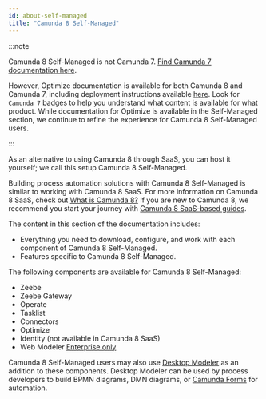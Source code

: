 ```yaml
---
id: about-self-managed
title: "Camunda 8 Self-Managed"
---
```


<!--- I'm going to create an issue in my backlog to gut this page. It isn't in bad shape, but I'd love to spend as much time on it as I did the SaaS components overview. Instead of just listing what is available, I'll add some descriptions for this and such.

I think this also warrants discussion about merging this with the Architecture doc below this in the sidebar. To discuss with engineering.

However, I do know you have also been working with Immi on this section.

My biggest complaint is this page almost references C8 SaaS and C7 more often than C8 SM to clarify differences (which is perhaps our largest priority), but I'd like to see more details on WHAT SM is and WHY a user might prefer it here.--->

:::note

Camunda 8 Self-Managed is not Camunda 7. [Find Camunda 7 documentation here](https://docs.camunda.org).

However, Optimize documentation is available for both Camunda 8 and Camunda 7, including deployment instructions available [here]($optimize$/self-managed/optimize-deployment/install-and-start). Look for `Camunda 7` badges to help you understand what content is available for what product. While documentation for Optimize is available in the Self-Managed section, we continue to refine the experience for Camunda 8 Self-Managed users.

:::

As an alternative to using Camunda 8 through SaaS, you can host it yourself; we call this setup Camunda 8 Self-Managed.

Building process automation solutions with Camunda 8 Self-Managed is similar to working with Camunda 8 SaaS. For more information on Camunda 8 SaaS, check out [What is Camunda 8?](../components/concepts/what-is-camunda-8.md) If you are new to Camunda 8, we recommend you start your journey with [Camunda 8 SaaS-based guides](../../guides/).

The content in this section of the documentation includes:

- Everything you need to download, configure, and work with each component of Camunda 8 Self-Managed.
- Features specific to Camunda 8 Self-Managed.

The following components are available for Camunda 8 Self-Managed:

- Zeebe
- Zeebe Gateway
- Operate
- Tasklist
- Connectors
- Optimize
- Identity (not available in Camunda 8 SaaS)
- Web Modeler [<span class="badge badge--enterprise-only">Enterprise only</span>](../../reference/licenses/#web-modeler)

Camunda 8 Self-Managed users may also use [Desktop Modeler](../../components/modeler/desktop-modeler/install-the-modeler) as an addition to these components. Desktop Modeler can be used by process developers to build BPMN diagrams, DMN diagrams, or [Camunda Forms](../guides/utilizing-forms.md) for automation.
